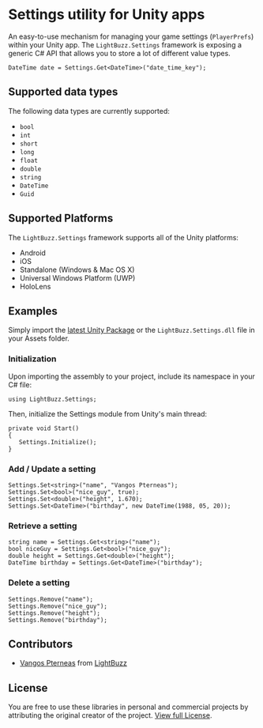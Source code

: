 # Settings utility for Unity apps

An easy-to-use mechanism for managing your game settings (```PlayerPrefs```) within your Unity app. The ```LightBuzz.Settings``` framework is exposing a generic C# API that allows you to store a lot of different value types.

```
DateTime date = Settings.Get<DateTime>("date_time_key");
```

## Supported data types

The following data types are currently supported:

* ```bool```
* ```int```
* ```short```
* ```long```
* ```float```
* ```double```
* ```string```
* ```DateTime```
* ```Guid```

## Supported Platforms

The ```LightBuzz.Settings``` framework supports all of the Unity platforms:

* Android
* iOS
* Standalone (Windows & Mac OS X)
* Universal Windows Platform (UWP)
* HoloLens

## Examples

Simply import the [latest Unity Package](https://github.com/LightBuzz/Settings-Unity/releases/latest) or the ```LightBuzz.Settings.dll``` file in your Assets folder.

### Initialization

Upon importing the assembly to your project, include its namespace in your C# file:

```
using LightBuzz.Settings;
```

Then, initialize the Settings module from Unity's main thread:

```
private void Start()
{
   Settings.Initialize();
}
```

### Add / Update a setting

```
Settings.Set<string>("name", "Vangos Pterneas");
Settings.Set<bool>("nice_guy", true);
Settings.Set<double>("height", 1.670);
Settings.Set<DateTime>("birthday", new DateTime(1988, 05, 20));
```

### Retrieve a setting

```
string name = Settings.Get<string>("name");
bool niceGuy = Settings.Get<bool>("nice_guy");
double height = Settings.Get<double>("height");
DateTime birthday = Settings.Get<DateTime>("birthday");
```

### Delete a setting

```
Settings.Remove("name");
Settings.Remove("nice_guy");
Settings.Remove("height");
Settings.Remove("birthday");
```

## Contributors
* [Vangos Pterneas](http://pterneas.com) from [LightBuzz](http://lightbuzz.com)

## License
You are free to use these libraries in personal and commercial projects by attributing the original creator of the project. [View full License](https://github.com/LightBuzz/Settings-Unity/blob/master/LICENSE).

